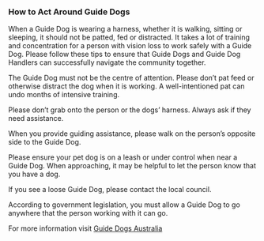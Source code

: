 ### How to Act Around Guide Dogs

When a Guide Dog is wearing a harness, whether it is walking, sitting or sleeping, it should not be patted, fed or distracted. It takes a lot of training and concentration for a person with vision loss to work safely with a Guide Dog. Please follow these tips to ensure that Guide Dogs and Guide Dog Handlers can successfully navigate the community together.

The Guide Dog must not be the centre of attention. Please don’t pat feed or otherwise distract the dog when it is working. A well-intentioned pat can undo months of intensive training.

Please don’t grab onto the person or the dogs’ harness. Always ask if they need assistance.

When you provide guiding assistance, please walk on the person’s opposite side to the Guide Dog.

Please ensure your pet dog is on a leash or under control when near a Guide Dog. When approaching, it may be helpful to let the person know that you have a dog. 

If you see a loose Guide Dog, please contact the local council.

According to government legislation, you must allow a Guide Dog to go anywhere that the person working with it can go.

For more information visit [Guide Dogs Australia](https://www.guidedogsaustralia.com/)